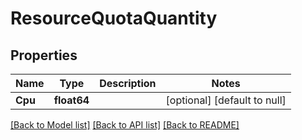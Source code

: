 # ResourceQuotaQuantity

## Properties
Name | Type | Description | Notes
------------ | ------------- | ------------- | -------------
**Cpu** | **float64** |  | [optional] [default to null]

[[Back to Model list]](../README.md#documentation-for-models) [[Back to API list]](../README.md#documentation-for-api-endpoints) [[Back to README]](../README.md)


